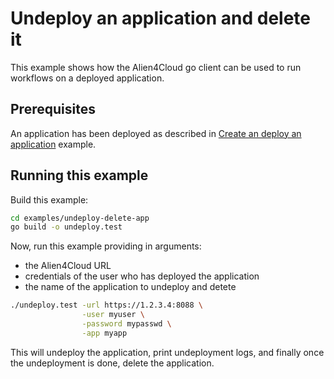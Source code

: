 # Undeploy an application and delete it

This example shows how the Alien4Cloud go client can be used to run workflows
on a deployed application.

## Prerequisites

An application has been deployed as described in [Create an deploy an application](../create-deploy-app/README.md) example.

## Running this example

Build this example:

```bash
cd examples/undeploy-delete-app
go build -o undeploy.test
```

Now, run this example providing in arguments:
* the Alien4Cloud URL
* credentials of the user who has deployed the application
* the name of the application to undeploy and detete

```bash
./undeploy.test -url https://1.2.3.4:8088 \
                -user myuser \
                -password mypasswd \
                -app myapp
```

This will undeploy the application, print undeployment logs,
and finally once the undeployment is done, delete the application.
